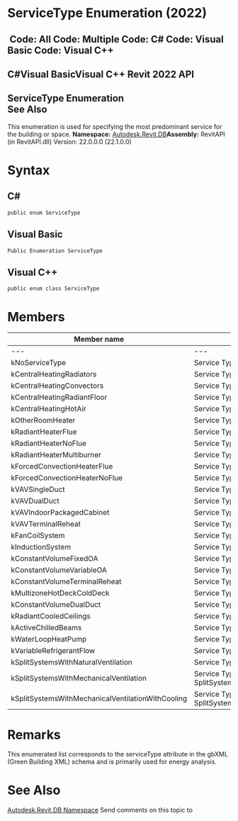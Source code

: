 # ServiceType Enumeration (2022)

﻿
 Code: All Code: Multiple Code: C# Code: Visual Basic Code: Visual C++   
---  
C#Visual BasicVisual C++
Revit 2022 API  
---  
ServiceType Enumeration  
See Also  
---  
This enumeration is used for specifying the most predominant service for the building or space. 
**Namespace:** [Autodesk.Revit.DB](87546ba7-461b-c646-cbb1-2cb8f5bff8b2.md "Autodesk.Revit.DB Namespace")**Assembly:** RevitAPI (in RevitAPI.dll) Version: 22.0.0.0 (22.1.0.0)
# Syntax
C#  
---  
```text
public enum ServiceType
```
  
Visual Basic  
---  
```text
Public Enumeration ServiceType
```
  
Visual C++  
---  
```text
public enum class ServiceType
```
  
# Members
| Member name | Description |
| --- | --- |
| --- | --- |
| kNoServiceType | Service Type is NoServiceType. |
| kCentralHeatingRadiators | Service Type is CentralHeatingRadiators. |
| kCentralHeatingConvectors | Service Type is CentralHeatingConvectors. |
| kCentralHeatingRadiantFloor | Service Type is CentralHeatingRadiantFloor. |
| kCentralHeatingHotAir | Service Type is CentralHeatingHotAir. |
| kOtherRoomHeater | Service Type is OtherRoomHeater. |
| kRadiantHeaterFlue | Service Type is RadiantHeaterFlue. |
| kRadiantHeaterNoFlue | Service Type is RadiantHeaterNoFlue. |
| kRadiantHeaterMultiburner | Service Type is RadiantHeaterMultiburner. |
| kForcedConvectionHeaterFlue | Service Type is ForcedConvectionHeaterFlue. |
| kForcedConvectionHeaterNoFlue | Service Type is ForcedConvectionHeaterNoFlue. |
| kVAVSingleDuct | Service Type is VAVSingleDuct. |
| kVAVDualDuct | Service Type is VAVDualDuct. |
| kVAVIndoorPackagedCabinet | Service Type is VAVIndoorPackagedCabinet. |
| kVAVTerminalReheat | Service Type is VAVTerminalReheat. |
| kFanCoilSystem | Service Type is FanCoilSystem. |
| kInductionSystem | Service Type is InductionSystem. |
| kConstantVolumeFixedOA | Service Type is ConstantVolumeFixedOA. |
| kConstantVolumeVariableOA | Service Type is ConstantVolumeVariableOA. |
| kConstantVolumeTerminalReheat | Service Type is ConstantVolumeTerminalReheat. |
| kMultizoneHotDeckColdDeck | Service Type is MultizoneHotDeckColdDeck. |
| kConstantVolumeDualDuct | Service Type is ConstantVolumeDualDuct. |
| kRadiantCooledCeilings | Service Type is RadiantCooledCeilings. |
| kActiveChilledBeams | Service Type is ActiveChilledBeams. |
| kWaterLoopHeatPump | Service Type is WaterLoopHeatPump. |
| kVariableRefrigerantFlow | Service Type is VariableRefrigerantFlow. |
| kSplitSystemsWithNaturalVentilation | Service Type is SplitSystemsWithNaturalVentilation. |
| kSplitSystemsWithMechanicalVentilation | Service Type is SplitSystemsWithMechanicalVentilation. |
| kSplitSystemsWithMechanicalVentilationWithCooling | Service Type is SplitSystemsWithMechanicalVentilationWithCooling. |

# Remarks
This enumerated list corresponds to the serviceType attribute in the gbXML (Green Building XML) schema and is primarily used for energy analysis. 
# See Also
[Autodesk.Revit.DB Namespace](87546ba7-461b-c646-cbb1-2cb8f5bff8b2.md "Autodesk.Revit.DB Namespace")
Send comments on this topic to 